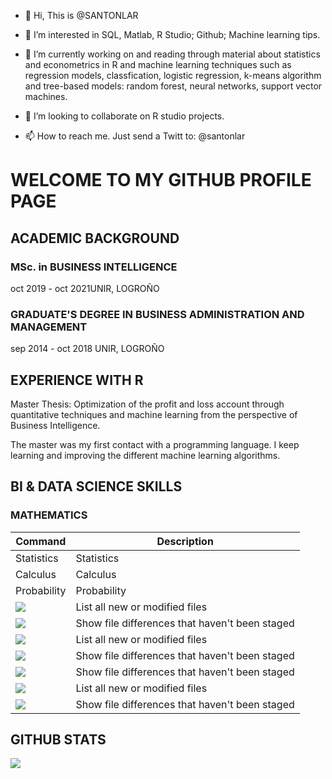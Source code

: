 - 👋 Hi, This is @SANTONLAR

- 👀 I’m interested in SQL, Matlab, R Studio; Github; Machine learning tips.

- 🌱 I’m currently working on and reading through material about statistics and econometrics in R and  machine learning techniques
such as regression models, classfication, logistic regression, k-means algorithm and
tree-based models: random forest, neural networks, support vector machines.

- 💞️ I’m looking to collaborate on R studio projects. 

- 📫 How to reach me. Just send a Twitt to: @santonlar

<!---it
SANTONLA/SANTONLA is a ✨ special ✨ repository because its `README.md` (this file) appears on your GitHub profile.
You can click the Preview link to take a look at your changes.
--->
# WELCOME TO MY GITHUB PROFILE PAGE

## ACADEMIC BACKGROUND

### MSc. in BUSINESS INTELLIGENCE

oct 2019 - oct 2021UNIR, LOGROÑO

### GRADUATE'S DEGREE IN BUSINESS ADMINISTRATION AND MANAGEMENT

sep 2014 - oct 2018 UNIR, LOGROÑO


## EXPERIENCE WITH R

Master Thesis: Optimization of the profit and loss account through quantitative techniques and machine learning from the perspective of Business Intelligence.

The master was my first contact with a programming language. I keep learning and improving the different machine learning algorithms.

## BI & DATA SCIENCE SKILLS

### MATHEMATICS
| Command | Description |
| --- | --- |
| Statistics| Statistics |
| Calculus | Calculus|
| Probability | Probability |
| <img src="https://img.shields.io/badge/Wordpress-21759B?style=for-the-badge&logo=wordpress&logoColor=white"/> | List all new or modified files |
| <img src="https://img.shields.io/badge/Wordpress-21759B?style=for-the-badge&logo=wordpress&logoColor=white"/> | Show file differences that haven't been staged |
| <img src="https://img.shields.io/badge/SAP-0FAAFF?style=for-the-badge&logo=sap&logoColor=white"/> | List all new or modified files |
| <img src="https://img.shields.io/badge/R-276DC3?style=for-the-badge&logo=r&logoColor=white"/> | Show file differences that haven't been staged |
| <img src="https://img.shields.io/badge/PowerBI-F2C811?style=for-the-badge&logo=Power%20BI&logoColor=white"/>| Show file differences that haven't been staged |
| <img src="https://img.shields.io/badge/Microsoft_SQL_Server-CC2927?style=for-the-badge&logo=microsoft-sql-server&logoColor=white"/> | List all new or modified files |
| <img src="https://img.shields.io/badge/Kaggle-20BEFF?style=for-the-badge&logo=Kaggle&logoColor=white"/> | Show file differences that haven't been staged |






## GITHUB STATS

<img src="https://github-readme-stats.vercel.app/api?USERNAME={SANTONLA}">
